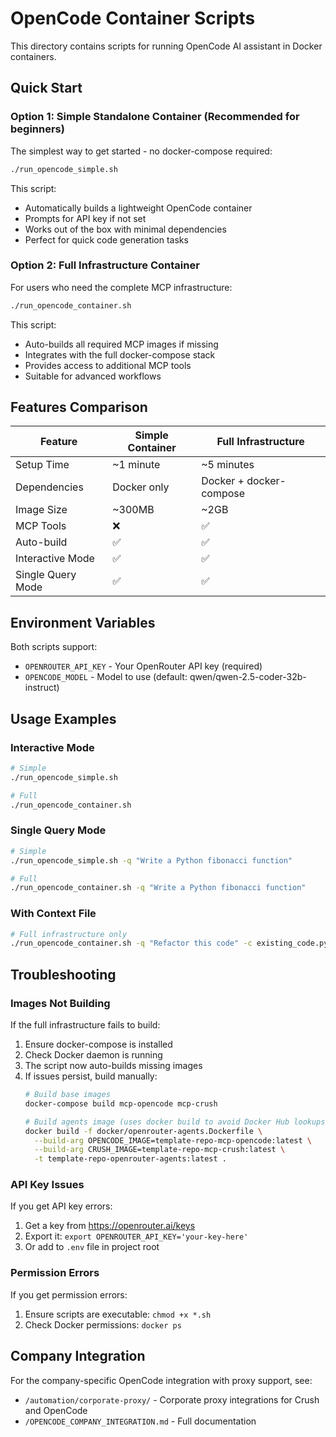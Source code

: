 # OpenCode Container Scripts

This directory contains scripts for running OpenCode AI assistant in Docker containers.

## Quick Start

### Option 1: Simple Standalone Container (Recommended for beginners)

The simplest way to get started - no docker-compose required:

```bash
./run_opencode_simple.sh
```

This script:
- Automatically builds a lightweight OpenCode container
- Prompts for API key if not set
- Works out of the box with minimal dependencies
- Perfect for quick code generation tasks

### Option 2: Full Infrastructure Container

For users who need the complete MCP infrastructure:

```bash
./run_opencode_container.sh
```

This script:
- Auto-builds all required MCP images if missing
- Integrates with the full docker-compose stack
- Provides access to additional MCP tools
- Suitable for advanced workflows

## Features Comparison

| Feature | Simple Container | Full Infrastructure |
|---------|-----------------|-------------------|
| Setup Time | ~1 minute | ~5 minutes |
| Dependencies | Docker only | Docker + docker-compose |
| Image Size | ~300MB | ~2GB |
| MCP Tools | ❌ | ✅ |
| Auto-build | ✅ | ✅ |
| Interactive Mode | ✅ | ✅ |
| Single Query Mode | ✅ | ✅ |

## Environment Variables

Both scripts support:
- `OPENROUTER_API_KEY` - Your OpenRouter API key (required)
- `OPENCODE_MODEL` - Model to use (default: qwen/qwen-2.5-coder-32b-instruct)

## Usage Examples

### Interactive Mode
```bash
# Simple
./run_opencode_simple.sh

# Full
./run_opencode_container.sh
```

### Single Query Mode
```bash
# Simple
./run_opencode_simple.sh -q "Write a Python fibonacci function"

# Full
./run_opencode_container.sh -q "Write a Python fibonacci function"
```

### With Context File
```bash
# Full infrastructure only
./run_opencode_container.sh -q "Refactor this code" -c existing_code.py
```

## Troubleshooting

### Images Not Building

If the full infrastructure fails to build:
1. Ensure docker-compose is installed
2. Check Docker daemon is running
3. The script now auto-builds missing images
4. If issues persist, build manually:
   ```bash
   # Build base images
   docker-compose build mcp-opencode mcp-crush

   # Build agents image (uses docker build to avoid Docker Hub lookups)
   docker build -f docker/openrouter-agents.Dockerfile \
     --build-arg OPENCODE_IMAGE=template-repo-mcp-opencode:latest \
     --build-arg CRUSH_IMAGE=template-repo-mcp-crush:latest \
     -t template-repo-openrouter-agents:latest .
   ```

### API Key Issues

If you get API key errors:
1. Get a key from https://openrouter.ai/keys
2. Export it: `export OPENROUTER_API_KEY='your-key-here'`
3. Or add to `.env` file in project root

### Permission Errors

If you get permission errors:
1. Ensure scripts are executable: `chmod +x *.sh`
2. Check Docker permissions: `docker ps`

## Company Integration

For the company-specific OpenCode integration with proxy support, see:
- `/automation/corporate-proxy/` - Corporate proxy integrations for Crush and OpenCode
- `/OPENCODE_COMPANY_INTEGRATION.md` - Full documentation

